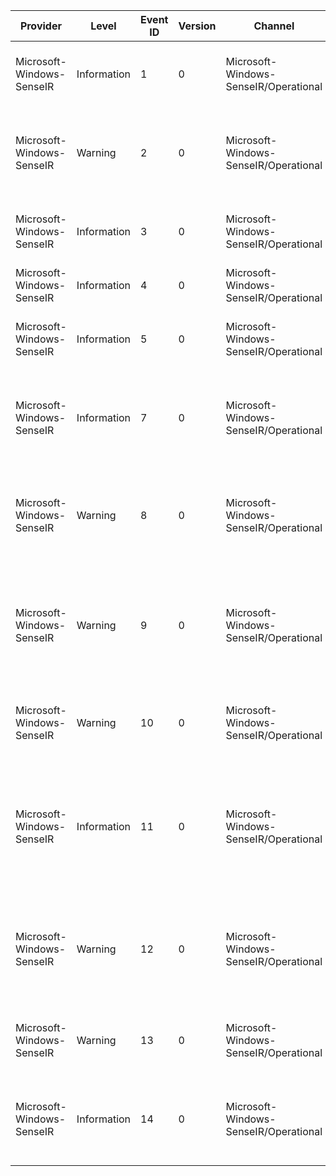 Provider                   |  Level        |  Event ID  |  Version  |  Channel                                |  Task  |  Opcode  |  Keyword  |  Message
---------------------------|---------------|------------|-----------|-----------------------------------------|--------|----------|-----------|---------------------------------------------------------------------------------------------------------
Microsoft-Windows-SenseIR  |  Information  |  1         |  0        |  Microsoft-Windows-SenseIR/Operational  |        |          |           |  Starting action {ActionType}. Action ID: {ActionId}
Microsoft-Windows-SenseIR  |  Warning      |  2         |  0        |  Microsoft-Windows-SenseIR/Operational  |        |          |           |  Failed to run action {ActionType}. Action ID: {ActionId}; error code: {HRESULT}
Microsoft-Windows-SenseIR  |  Information  |  3         |  0        |  Microsoft-Windows-SenseIR/Operational  |        |          |           |  Succeeded to run action {ActionType}. Action ID: {ActionId}
Microsoft-Windows-SenseIR  |  Information  |  4         |  0        |  Microsoft-Windows-SenseIR/Operational  |        |          |           |  SenseIR executable started.
Microsoft-Windows-SenseIR  |  Information  |  5         |  0        |  Microsoft-Windows-SenseIR/Operational  |        |          |           |  SenseIR executable terminated. Exit code: {HRESULT}
Microsoft-Windows-SenseIR  |  Information  |  7         |  0        |  Microsoft-Windows-SenseIR/Operational  |        |          |           |  SenseIR requested registration as an AIRS client. Result code: {HRESULT}
Microsoft-Windows-SenseIR  |  Warning      |  8         |  0        |  Microsoft-Windows-SenseIR/Operational  |        |          |           |  Encountered unexpected error while getting actions from AIRS server. Error code: {HRESULT}
Microsoft-Windows-SenseIR  |  Warning      |  9         |  0        |  Microsoft-Windows-SenseIR/Operational  |        |          |           |  Found the caller of SenseIR executable to be invalid. Terminating executable. Error code: {HRESULT}
Microsoft-Windows-SenseIR  |  Warning      |  10        |  0        |  Microsoft-Windows-SenseIR/Operational  |        |          |           |  Failed to deserialize SenseIR parameters. Error code: {HRESULT}
Microsoft-Windows-SenseIR  |  Information  |  11        |  0        |  Microsoft-Windows-SenseIR/Operational  |        |          |           |  Finished uploading results of action {ActionType}. Action ID: {ActionId}; upload result code: {HRESULT}
Microsoft-Windows-SenseIR  |  Warning      |  12        |  0        |  Microsoft-Windows-SenseIR/Operational  |        |          |           |  Failed to deserialize actions; received invalid actions from AIRS server. Error code: {HRESULT}
Microsoft-Windows-SenseIR  |  Warning      |  13        |  0        |  Microsoft-Windows-SenseIR/Operational  |        |          |           |  Failed to execute AIRS request. Error code: {HRESULT}
Microsoft-Windows-SenseIR  |  Information  |  14        |  0        |  Microsoft-Windows-SenseIR/Operational  |        |          |           |  Starting to upload results of action {ActionType}. Action ID: {ActionId}
